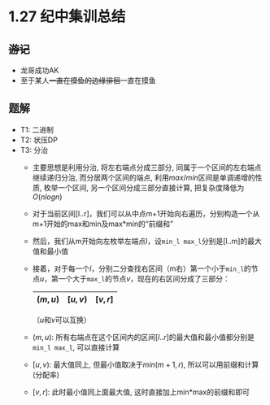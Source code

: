 # 1.27 纪中集训总结

## ~~游记~~

- 龙哥成功AK
- 至于某人~~一直在摸鱼的边缘徘徊~~一直在摸鱼

## 题解

- T1: 二进制
- T2: 状压DP
- T3: 分治
  - 主要思想是利用分治, 将左右端点分成三部分, 同属于一个区间的左右端点继续递归分治, 而分居两个区间的端点, 利用$max/min$区间是单调递增的性质, 枚举一个区间, 另一个区间分成三部分直接计算, 把复杂度降低为$O(nlogn)$
  - 对于当前区间[l..r]，我们可以从中点m+1开始向右遍历，分别构造一个从m+1开始的max和min及max*min的“前缀和”
  - 然后，我们从m开始向左枚举左端点l，设`min_l max_l`分别是[l..m]的最大值和最小值
  - 接着，对于每一个$l$，分别二分查找右区间（m右）第一个小于`min_l`的节点$u$，第一个大于`max_l`的节点$v$，现在的右区间分成了三部分：
  
    $(m,u)$|$[u,v)$|$[v,r]$
    -|-|-
    （$u$和$v$可以互换）
  - $(m,u)$: 所有右端点在这个区间内的区间$[l..r]$的最大值和最小值都分别是`min_l max_l`, 可以直接计算
  - $[u,v)$: 最大值同上, 但最小值取决于$min(m+1,r)$, 所以可以用前缀和计算(分配率)
  - $[v,r]$: 此时最小值同上面最大值, 这时直接加上min*max的前缀和即可

